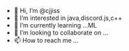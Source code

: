 - 👋 Hi, I’m @cjjiss
- 👀 I’m interested in java,discord.js,c++
- 🌱 I’m currently learning ...ML
- 💞️ I’m looking to collaborate on ...
- 📫 How to reach me ...

<!---
cjjiss/cjjiss is a ✨ special ✨ repository because its `README.md` (this file) appears on your GitHub profile.
You can click the Preview link to take a look at your changes.
--->
